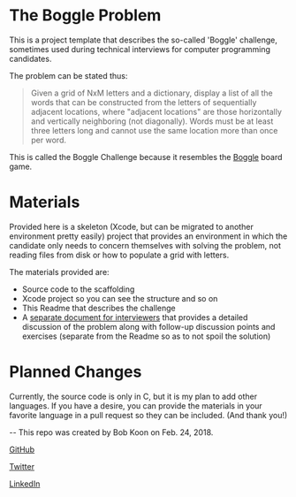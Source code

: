 # The Boggle Problem
This is a project template that describes the so-called 'Boggle' challenge, sometimes used during technical interviews for computer programming candidates.

The problem can be stated thus:

> Given a grid of NxM letters and a dictionary, display a list of all the words that can be constructed from the letters of sequentially adjacent locations, where "adjacent locations" are those horizontally and vertically neighboring (not diagonally). Words must be at least three letters long and cannot use the same location more than once per word.

This is called the Boggle Challenge because it resembles the [Boggle](https://en.wikipedia.org/wiki/Boggle) board game.


# Materials
Provided here is a skeleton (Xcode, but can be migrated to another environment pretty easily) project that provides an environment in which the candidate only needs to concern themselves with solving the problem, not reading files from disk or how to populate a grid with letters.

The materials provided are:
- Source code to the scaffolding
- Xcode project so you can see the structure and so on
- This Readme that describes the challenge
- A [separate document for interviewers](INTERVIEWERS.md) that provides a detailed discussion of the problem along with follow-up discussion points and exercises (separate from the Readme so as to not spoil the solution)


# Planned Changes
Currently, the source code is only in C, but it is my plan to add other languages. If you have a desire, you can provide the materials in your favorite language in a pull request so they can be included. (And thank you!)

--
This repo was created by Bob Koon on Feb. 24, 2018.

[GitHub](https://github.com/BobatBH)

[Twitter](https://twitter.com/Bob_at_BH)

[LinkedIn](https://www.linkedin.com/in/bob-koon-5943/)
